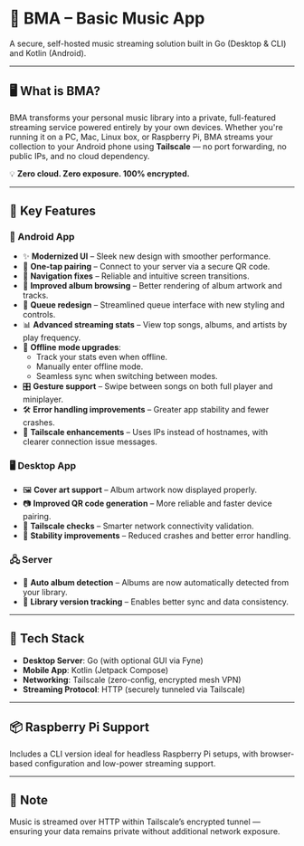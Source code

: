 # 🎵 BMA – Basic Music App

A secure, self-hosted music streaming solution built in Go (Desktop & CLI) and Kotlin (Android).

---

## 🖥️ What is BMA?

BMA transforms your personal music library into a private, full-featured streaming service powered entirely by your own devices. Whether you're running it on a PC, Mac, Linux box, or Raspberry Pi, BMA streams your collection to your Android phone using **Tailscale** — no port forwarding, no public IPs, and no cloud dependency.

💡 **Zero cloud. Zero exposure. 100% encrypted.**

---

## 🚀 Key Features

### 📱 Android App
- ✨ **Modernized UI** – Sleek new design with smoother performance.
- 🔗 **One-tap pairing** – Connect to your server via a secure QR code.
- 🧭 **Navigation fixes** – Reliable and intuitive screen transitions.
- 🎵 **Improved album browsing** – Better rendering of album artwork and tracks.
- 📐 **Queue redesign** – Streamlined queue interface with new styling and controls.
- 📊 **Advanced streaming stats** – View top songs, albums, and artists by play frequency.
- 📡 **Offline mode upgrades**:
  - Track your stats even when offline.
  - Manually enter offline mode.
  - Seamless sync when switching between modes.
- 🎛️ **Gesture support** – Swipe between songs on both full player and miniplayer.
- 🛠️ **Error handling improvements** – Greater app stability and fewer crashes.
- 🔧 **Tailscale enhancements** – Uses IPs instead of hostnames, with clearer connection issue messages.

### 🖥️ Desktop App
- 🖼️ **Cover art support** – Album artwork now displayed properly.
- 📷 **Improved QR code generation** – More reliable and faster device pairing.
- 📡 **Tailscale checks** – Smarter network connectivity validation.
- 🧹 **Stability improvements** – Reduced crashes and better error handling.

### 🖧 Server
- 📁 **Auto album detection** – Albums are now automatically detected from your library.
- 🔄 **Library version tracking** – Enables better sync and data consistency.

---

## 🤖 Tech Stack

- **Desktop Server**: Go (with optional GUI via Fyne)
- **Mobile App**: Kotlin (Jetpack Compose)
- **Networking**: Tailscale (zero-config, encrypted mesh VPN)
- **Streaming Protocol**: HTTP (securely tunneled via Tailscale)

---

## 📦 Raspberry Pi Support

Includes a CLI version ideal for headless Raspberry Pi setups, with browser-based configuration and low-power streaming support.

---

## 🔐 Note

Music is streamed over HTTP within Tailscale’s encrypted tunnel — ensuring your data remains private without additional network exposure.
